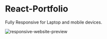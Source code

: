 # React-Portfolio
Fully Responsive for Laptop and mobile devices.

![responsive-website-preview](https://github.com/amalvelloth/React-Portfolio/assets/134628402/c3434340-757b-47c3-8f9d-5f8a6648d01c)

